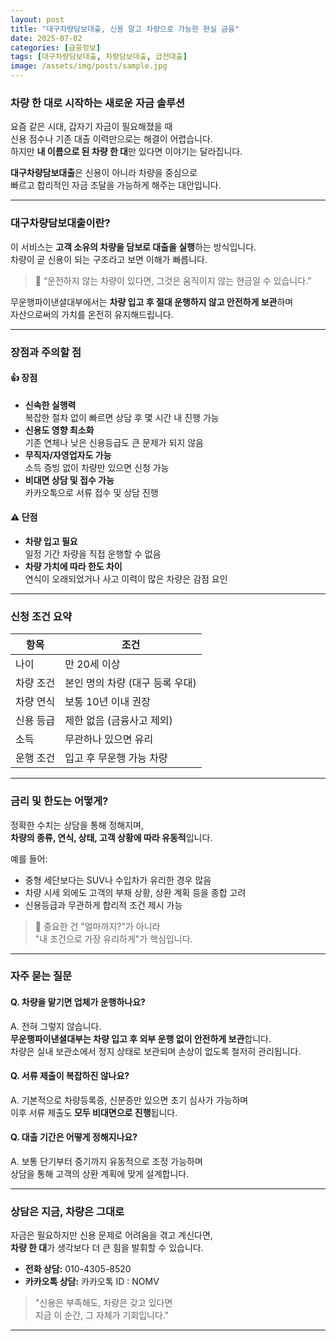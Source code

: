 ```yaml
---
layout: post
title: "대구차량담보대출, 신용 말고 차량으로 가능한 현실 금융"
date: 2025-07-02
categories: [금융정보]
tags: [대구차량담보대출, 차량담보대출, 급전대출]
image: /assets/img/posts/sample.jpg
---
```


### 차량 한 대로 시작하는 새로운 자금 솔루션

요즘 같은 시대, 갑자기 자금이 필요해졌을 때  
신용 점수나 기존 대출 이력만으로는 해결이 어렵습니다.  
하지만 **내 이름으로 된 차량 한 대**만 있다면 이야기는 달라집니다.

**대구차량담보대출**은 신용이 아니라 차량을 중심으로  
빠르고 합리적인 자금 조달을 가능하게 해주는 대안입니다.

---

### 대구차량담보대출이란?

이 서비스는 **고객 소유의 차량을 담보로 대출을 실행**하는 방식입니다.  
차량이 곧 신용이 되는 구조라고 보면 이해가 빠릅니다.

> 🚗 “운전하지 않는 차량이 있다면, 그것은 움직이지 않는 현금일 수 있습니다.”

무운행파이낸셜대부에서는 **차량 입고 후 절대 운행하지 않고 안전하게 보관**하며  
자산으로써의 가치를 온전히 유지해드립니다.

---

### 장점과 주의할 점

#### 👍 장점

- **신속한 실행력**  
  복잡한 절차 없이 빠르면 상담 후 몇 시간 내 진행 가능  
- **신용도 영향 최소화**  
  기존 연체나 낮은 신용등급도 큰 문제가 되지 않음  
- **무직자/자영업자도 가능**  
  소득 증빙 없이 차량만 있으면 신청 가능  
- **비대면 상담 및 접수 가능**  
  카카오톡으로 서류 접수 및 상담 진행

#### ⚠️ 단점

- **차량 입고 필요**  
  일정 기간 차량을 직접 운행할 수 없음  
- **차량 가치에 따라 한도 차이**  
  연식이 오래되었거나 사고 이력이 많은 차량은 감점 요인

---

### 신청 조건 요약

| 항목 | 조건 |
|------|------|
| 나이 | 만 20세 이상 |
| 차량 조건 | 본인 명의 차량 (대구 등록 우대) |
| 차량 연식 | 보통 10년 이내 권장 |
| 신용 등급 | 제한 없음 (금융사고 제외) |
| 소득 | 무관하나 있으면 유리 |
| 운행 조건 | 입고 후 무운행 가능 차량 |

---

### 금리 및 한도는 어떻게?

정확한 수치는 상담을 통해 정해지며,  
**차량의 종류, 연식, 상태, 고객 상황에 따라 유동적**입니다.

예를 들어:

- 중형 세단보다는 SUV나 수입차가 유리한 경우 많음  
- 차량 시세 외에도 고객의 부채 상황, 상환 계획 등을 종합 고려  
- 신용등급과 무관하게 합리적 조건 제시 가능

> 📌 중요한 건 "얼마까지?"가 아니라  
> "내 조건으로 가장 유리하게"가 핵심입니다.

---

### 자주 묻는 질문

#### Q. 차량을 맡기면 업체가 운행하나요?

A. 전혀 그렇지 않습니다.  
**무운행파이낸셜대부는 차량 입고 후 외부 운행 없이 안전하게 보관**합니다.  
차량은 실내 보관소에서 정지 상태로 보관되며 손상이 없도록 철저히 관리됩니다.

#### Q. 서류 제출이 복잡하진 않나요?

A. 기본적으로 차량등록증, 신분증만 있으면 초기 심사가 가능하며  
이후 서류 제출도 **모두 비대면으로 진행**됩니다.

#### Q. 대출 기간은 어떻게 정해지나요?

A. 보통 단기부터 중기까지 유동적으로 조정 가능하며  
상담을 통해 고객의 상환 계획에 맞게 설계합니다.

---

### 상담은 지금, 차량은 그대로

자금은 필요하지만 신용 문제로 어려움을 겪고 계신다면,  
**차량 한 대**가 생각보다 더 큰 힘을 발휘할 수 있습니다.

- **전화 상담:** 010-4305-8520  
- **카카오톡 상담:** 카카오톡 ID : NOMV

> "신용은 부족해도, 차량은 갖고 있다면  
> 지금 이 순간, 그 자체가 기회입니다."

---
